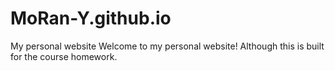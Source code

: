 # MoRan-Y.github.io
My personal website
Welcome to my personal website! Although this is built for the course homework.
